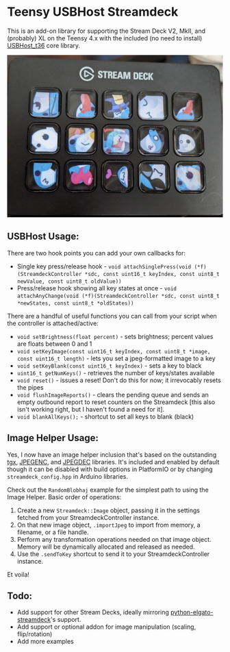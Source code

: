 # Teensy USBHost Streamdeck

This is an add-on library for supporting the Stream Deck V2, MkII, and (probably) XL on the Teensy 4.x with the included (no need to install) [USBHost_t36](https://github.com/PaulStoffregen/USBHost_t36/) core library.

![Streamdeck with Blobhaj images](assets/streamdeck_blobhaj.jpg)

## USBHost Usage:

There are two hook points you can add your own callbacks for:
* Single key press/release hook - `void attachSinglePress(void (*f)(StreamdeckController *sdc, const uint16_t keyIndex, const uint8_t newValue, const uint8_t oldValue))`
* Press/release hook showing all key states at once - `void attachAnyChange(void (*f)(StreamdeckController *sdc, const uint8_t *newStates, const uint8_t *oldStates))`

There are a handful of useful functions you can call from your script when the controller is attached/active:
* `void setBrightness(float percent)` - sets brightness; percent values are floats between 0 and 1
* `void setKeyImage(const uint16_t keyIndex, const uint8_t *image, const uint16_t length)` - lets you set a jpeg-formatted image to a key
* `void setKeyBlank(const uint16_t keyIndex)` - sets a key to black
* `uint16_t getNumKeys()` - retrieves the number of keys/states available
* `void reset()` - issues a reset! Don't do this for now; it irrevocably resets the pipes
* `void flushImageReports()` - clears the pending queue and sends an empty outbound report to reset counters on the Streamdeck [this also isn't working right, but I haven't found a need for it].
* `void blankAllKeys();` - shortcut to set all keys to blank (black)

## Image Helper Usage:

Yes, I now have an image helper inclusion that's based on the outstanding [tgx](https://github.com/vindar/tgx), [JPEGENC](https://github.com/bitbank2/JPEGENC), and [JPEGDEC](https://github.com/bitbank2/JPEGDEC) libraries. It's included and enabled by default though it can be disabled with build options in PlatformIO or by changing `streamdeck_config.hpp` in Arduino libraries.

Check out the `RandomBlobhaj` example for the simplest path to using the Image Helper. Basic order of operations:

1. Create a new ``Streamdeck::Image`` object, passing it in the settings fetched from your StreamdeckController instance.
2. On that new image object, `.importJpeg` to import from memory, a filename, or a file handle.
3. Perform any transformation operations needed on that image object. Memory will be dynamically allocated and released as needed.
4. Use the `.sendToKey` shortcut to send it to your StreamdeckController instance.

Et voila!

## Todo:

* Add support for other Stream Decks, ideally mirroring [python-elgato-streamdeck](https://github.com/abcminiuser/python-elgato-streamdeck/)'s support.
* Add support or optional addon for image manipulation (scaling, flip/rotation)
* Add more examples